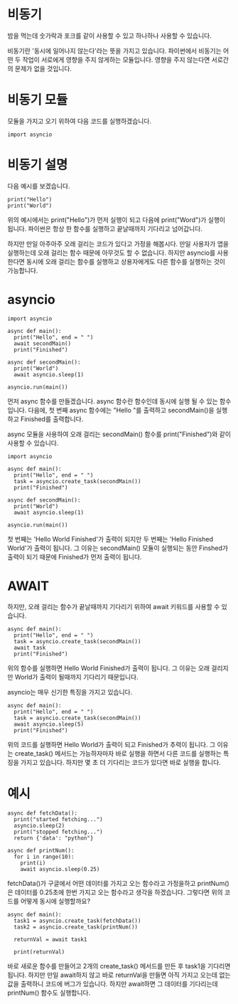 # 비동기
밤을 먹는데 숫가락과 포크를 같이 사용할 수 있고 하나하나 사용할 수 있습니다.

비동기란 '동시에 일어나지 않는다'라는 뜻을 가지고 있습니다. 파이썬에서 비동기는 어떤 두 작업이 서로에게 영향을 주지 않게하는 모듈입니다. 영향을 주지 않는다면 서로간의 문제가 없을 것입니다.

# 비동기 모듈
모듈을 가지고 오기 위하여 다음 코드를 실행하겠습니다.

```
import asyncio
```

# 비동기 설명
다음 예시를 보겠습니다.

```
print("Hello")
print("World")
```

위의 예시에서는 print("Hello")가 먼저 실행이 되고 다음에 print("Word")가 실행이 됩니다. 파이썬은 항상 한 함수를 실행하고 끝날때까지 기다리고 넘어갑니다.

하지만 만일 아주아주 오래 걸리는 코드가 있다고 가정을 해봅시다. 만일 사용자가 앱을 실행하는데 오래 걸리는 함수 때문에 아무것도 할 수 없습니다. 하지만 asyncio를 사용한다면 동시에 오래 걸리는 함수를 실행하고 상용자에게도 다른 함수를 실행하는 것이 가능합니다.

# asyncio
```
import asyncio

async def main():
  print("Hello", end = " ")
  await secondMain()
  print("Finished")

async def secondMain():
  print("World")
  await asyncio.sleep(1)

asyncio.run(main())
```

먼저 async 함수를 만들겠습니다. async 함수란 함수인데 동시에 실행 될 수 있는 함수입니다. 다음에, 첫 번째 async 함수에는 "Hello "를 출력하고 secondMain()을 실행하고 Finished를 출력합니다.

async 모듈을 사용하여 오래 걸리는 secondMain() 함수를 print("Finished")와 같이 사용할 수 있습니다.

```
import asyncio

async def main():
  print("Hello", end = " ")
  task = asyncio.create_task(secondMain())
  print("Finished")

async def secondMain():
  print("World")
  await asyncio.sleep(1)

asyncio.run(main())
```

첫 번째는 'Hello World Finished'가 출력이 되지만 두 번째는 'Hello Finished World'가 출력이 됩니다. 그 이유는 secondMain() 모듈이 실행되는 동안 Finshed가 출력이 되기 때문에 Finished가 먼저 출력이 됩니다.

# AWAIT
하지만, 오래 걸리는 함수가 끝날때까지 기다리기 위하여 await 키워드를 사용할 수 있습니다.

```
async def main():
  print("Hello", end = " ")
  task = asyncio.create_task(secondMain())
  await task
  print("Finished")
```

위의 함수를 실행하면 Hello World Finished가 출력이 됩니다. 그 이유는 오래 걸리지만 World가 출력이 될때까지 기다리기 때문입니다.

asyncio는 매우 신기한 특징을 가지고 있습니다.

```
async def main():
  print("Hello", end = " ")
  task = asyncio.create_task(secondMain())
  await asyncio.sleep(5)
  print("Finished")
```

위의 코드를 실행하면 Hello World가 출력이 되고 Finished가 추력이 됩니다. 그 이유는 create_task() 메서드는 가능하자마자 바로 실행을 하면서 다른 코드를 실행하는 특징을 가지고 있습니다. 하지만 몇 초 더 기다리는 코드가 있다면 바로 실행을 합니다.

# 예시
```
async def fetchData():
  print("started fetching...")
  asyncio.sleep(2)
  print("stopped fetching...")
  return {'data': "python"}

async def printNum():
  for i in range(10):
    print(i)
    await asyncio.sleep(0.25)
```

fetchData()가 구글에서 어떤 데이터를 가지고 오는 함수라고 가정을하고 printNum()은 데이터를 0.25초에 한번 가지고 오는 함수라고 생각을 하겠습니다. 그렇다면 위의 코드를 어떻게 동시에 실행할까요?

```
async def main():
  task1 = asyncio.create_task(fetchData())
  task2 = asyncio.create_task(printNum())

  returnVal = await task1

  print(returnVal)
```

바로 새로운 함수를 만들어고 2개의 create_task() 메서드를 만든 후 task1을 기다리면 됩니다. 하지만 만일 await하지 않고 바로 returnVal을 만들면 아직 가지고 오는데 없는 값을 출력하니 코드에 버그가 있습니다. 하지만 await하면 그 데이터를 기다리는데 printNum() 함수도 실행합니다.
